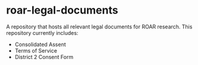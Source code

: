 # roar-legal-documents
A repository that hosts all relevant legal documents for ROAR research. This repository currently includes: 
- Consolidated Assent
- Terms of Service
- District 2 Consent Form
